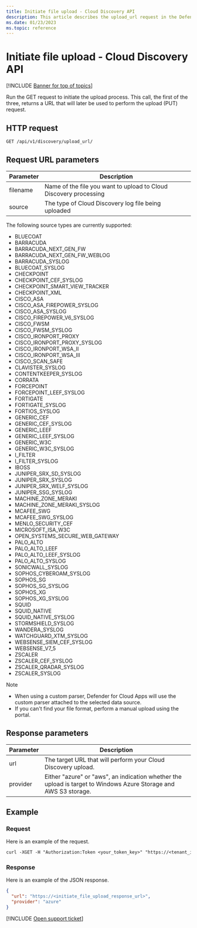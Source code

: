 ```yaml
---
title: Initiate file upload - Cloud Discovery API
description: This article describes the upload_url request in the Defender for Cloud Apps Cloud Discovery API.
ms.date: 01/23/2023
ms.topic: reference
---
```

# Initiate file upload - Cloud Discovery API

[!INCLUDE [Banner for top of topics](includes/banner.md)]

Run the GET request to initiate the upload process. This call, the first of the three, returns a URL that will later be used to perform the upload (PUT) request.

## HTTP request

```rest
GET /api/v1/discovery/upload_url/
```

## Request URL parameters

| Parameter | Description |
| --- |--- |
| filename | Name of the file you want to upload to Cloud Discovery processing |
| source | The type of Cloud Discovery log file being uploaded |

The following source types are currently supported:

- BLUECOAT
- BARRACUDA
- BARRACUDA_NEXT_GEN_FW
- BARRACUDA_NEXT_GEN_FW_WEBLOG
- BARRACUDA_SYSLOG
- BLUECOAT_SYSLOG
- CHECKPOINT
- CHECKPOINT_CEF_SYSLOG
- CHECKPOINT_SMART_VIEW_TRACKER
- CHECKPOINT_XML
- CISCO_ASA
- CISCO_ASA_FIREPOWER_SYSLOG
- CISCO_ASA_SYSLOG
- CISCO_FIREPOWER_V6_SYSLOG
- CISCO_FWSM
- CISCO_FWSM_SYSLOG
- CISCO_IRONPORT_PROXY
- CISCO_IRONPORT_PROXY_SYSLOG
- CISCO_IRONPORT_WSA_II
- CISCO_IRONPORT_WSA_III
- CISCO_SCAN_SAFE
- CLAVISTER_SYSLOG
- CONTENTKEEPER_SYSLOG
- CORRATA
- FORCEPOINT
- FORCEPOINT_LEEF_SYSLOG
- FORTIGATE
- FORTIGATE_SYSLOG
- FORTIOS_SYSLOG
- GENERIC_CEF
- GENERIC_CEF_SYSLOG
- GENERIC_LEEF
- GENERIC_LEEF_SYSLOG
- GENERIC_W3C
- GENERIC_W3C_SYSLOG
- I_FILTER
- I_FILTER_SYSLOG
- IBOSS
- JUNIPER_SRX_SD_SYSLOG
- JUNIPER_SRX_SYSLOG
- JUNIPER_SRX_WELF_SYSLOG
- JUNIPER_SSG_SYSLOG
- MACHINE_ZONE_MERAKI
- MACHINE_ZONE_MERAKI_SYSLOG
- MCAFEE_SWG
- MCAFEE_SWG_SYSLOG
- MENLO_SECURITY_CEF
- MICROSOFT_ISA_W3C
- OPEN_SYSTEMS_SECURE_WEB_GATEWAY
- PALO_ALTO
- PALO_ALTO_LEEF
- PALO_ALTO_LEEF_SYSLOG
- PALO_ALTO_SYSLOG
- SONICWALL_SYSLOG
- SOPHOS_CYBEROAM_SYSLOG
- SOPHOS_SG
- SOPHOS_SG_SYSLOG
- SOPHOS_XG
- SOPHOS_XG_SYSLOG
- SQUID
- SQUID_NATIVE
- SQUID_NATIVE_SYSLOG
- STORMSHIELD_SYSLOG
- WANDERA_SYSLOG
- WATCHGUARD_XTM_SYSLOG
- WEBSENSE_SIEM_CEF_SYSLOG
- WEBSENSE_V7_5
- ZSCALER
- ZSCALER_CEF_SYSLOG
- ZSCALER_QRADAR_SYSLOG
- ZSCALER_SYSLOG

> [!NOTE]
>
> - When using a custom parser, Defender for Cloud Apps will use the custom parser attached to the selected data source.
> - If you can't find your file format, perform a manual upload using the portal.

## Response parameters

| Parameter | Description |
| --- | --- |
| url | The target URL that will perform your Cloud Discovery upload. |
| provider | Either "azure" or "aws", an indication whether the upload is target to Windows Azure Storage and AWS S3 storage. |

## Example

### Request

Here is an example of the request.

```rest
curl -XGET -H "Authorization:Token <your_token_key>" "https://<tenant_id>.<tenant_region>.contoso.com/api/v1/discovery/upload_url/?filename=my_discovery_file.txt&source=GENERIC_CEF"
```

### Response

Here is an example of the JSON response.

```json
{
  "url": "https://<initiate_file_upload_response_url>",
  "provider": "azure"
}
```

[!INCLUDE [Open support ticket](includes/support.md)]
